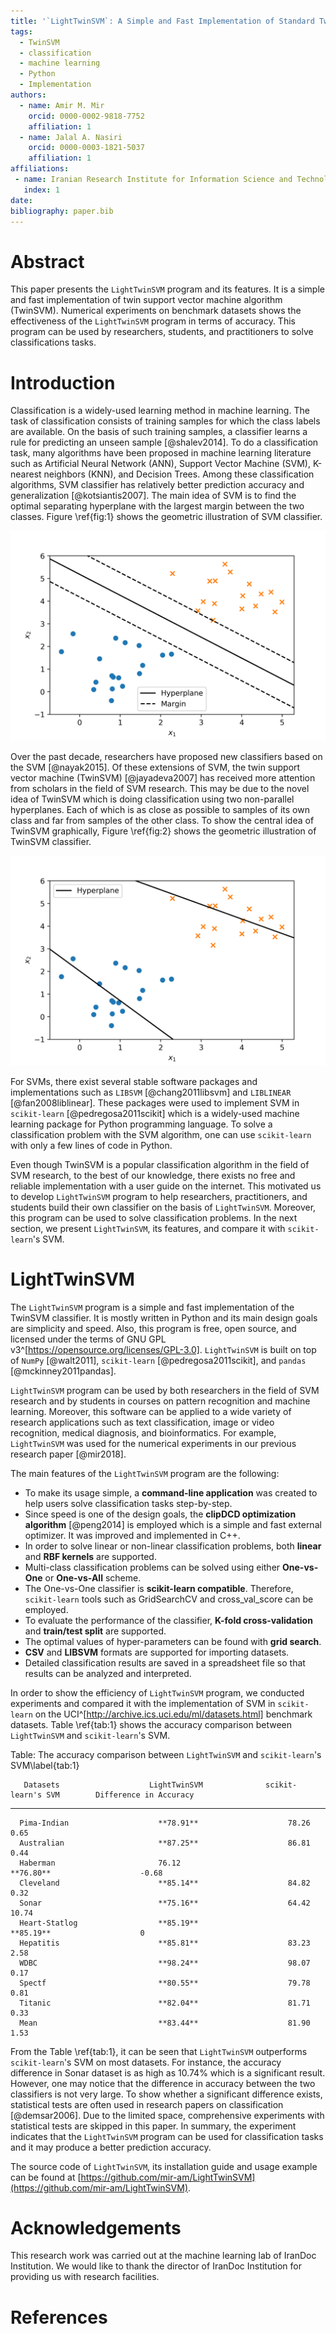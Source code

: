 ```yaml
---
title: '`LightTwinSVM`: A Simple and Fast Implementation of Standard Twin Support Vector Machine Classifier'
tags:
  - TwinSVM
  - classification
  - machine learning
  - Python
  - Implementation
authors:
  - name: Amir M. Mir
    orcid: 0000-0002-9818-7752
    affiliation: 1
  - name: Jalal A. Nasiri
    orcid: 0000-0003-1821-5037
    affiliation: 1
affiliations:
 - name: Iranian Research Institute for Information Science and Technology (IranDoc), Tehran, Iran
   index: 1
date: 
bibliography: paper.bib
---
```


# Abstract
This paper presents the `LightTwinSVM` program and its features. It is a simple and fast implementation of twin support vector machine  algorithm (TwinSVM). Numerical experiments on benchmark datasets shows the effectiveness of the `LightTwinSVM` program in terms of accuracy. This program can be used by researchers, students, and practitioners to solve classifications tasks.

# Introduction

Classification is a widely-used learning method in machine learning. The task of classification consists of training samples for which the class labels are available. On the basis of such training samples, a classifier learns a rule for predicting an unseen sample [@shalev2014]. To do a classification task, many algorithms have been proposed in machine learning literature such as Artificial Neural Network (ANN), Support Vector Machine (SVM), K-nearest neighbors (KNN), and Decision Trees. Among these classification algorithms, SVM classifier has relatively better prediction accuracy and generalization [@kotsiantis2007]. The main idea of SVM is to find the optimal separating hyperplane with the largest margin between the two classes. Figure \ref{fig:1} shows the geometric illustration of SVM classifier.

![Geometric illustration of SVM classifier.\label{fig:1}](figs/SVM.png)

Over the past decade, researchers have proposed new classifiers based on the SVM [@nayak2015]. Of these extensions of SVM, the twin support vector machine (TwinSVM) [@jayadeva2007] has received more attention from scholars in the field of SVM research. This may be due to the novel idea of TwinSVM which is doing classification using two non-parallel hyperplanes. Each of which is as close as possible to samples of its own class and far from samples of the other class. To show the central idea of TwinSVM graphically, Figure \ref{fig:2} shows the geometric illustration of TwinSVM classifier.

![Geometric illustration of TwinSVM classifier.\label{fig:2}](figs/TwinSVM.png)

For SVMs, there exist several stable software packages and implementations such as `LIBSVM` [@chang2011libsvm] and `LIBLINEAR` [@fan2008liblinear]. These packages were used to implement SVM in `scikit-learn` [@pedregosa2011scikit] which is a widely-used machine learning package for Python programming language. To solve a classification problem with the SVM algorithm, one can use `scikit-learn` with only a few lines of code in Python.

Even though TwinSVM is a popular classification algorithm in the field of SVM research, to the best of our knowledge, there exists no free and reliable implementation with a user guide on the internet. This motivated us to develop `LightTwinSVM` program to help researchers, practitioners, and students build their own classifier on the basis of `LightTwinSVM`. Moreover, this program can be used to solve classification problems. In the next section, we present `LightTwinSVM`, its features, and compare it with `scikit-learn`'s SVM. 

# LightTwinSVM

The `LightTwinSVM` program is a simple and fast implementation of the TwinSVM classifier. It is mostly written in Python and its main design goals are simplicity and speed. Also, this program is free, open source, and licensed under the terms of GNU GPL v3^[https://opensource.org/licenses/GPL-3.0]. `LightTwinSVM` is built on top of `NumPy` [@walt2011], `scikit-learn` [@pedregosa2011scikit], and `pandas` [@mckinney2011pandas].

`LightTwinSVM` program can be used by both researchers in the field of SVM research and by students in courses on pattern recognition and machine learning. Moreover, this software can be applied to a wide variety of research applications such as text classification, image or video recognition, medical diagnosis, and bioinformatics. For example, `LightTwinSVM` was used for the numerical experiments in our previous research paper [@mir2018]. 

The main features of the `LightTwinSVM` program are the following:

- To make its usage simple, a **command-line application** was created to help users solve classification tasks step-by-step.
- Since speed is one of the design goals, the **clipDCD optimization algorithm** [@peng2014] is employed which is a simple and fast external optimizer. It was improved and implemented in C++.
- In order to solve linear or non-linear classification problems, both **linear** and **RBF kernels** are supported.
- Multi-class classification problems can be solved using either **One-vs-One** or **One-vs-All** scheme.
- The One-vs-One classifier is **scikit-learn compatible**. Therefore, `scikit-learn` tools such as GridSearchCV and cross_val_score can be employed.
- To evaluate the performance of the classifier, **K-fold cross-validation** and **train/test split** are supported.
- The optimal values of hyper-parameters can be found with **grid search**.
- **CSV** and **LIBSVM** formats are supported for importing datasets.
- Detailed classification results are saved in a spreadsheet file so that results can be analyzed and interpreted.

In order to show the efficiency of `LightTwinSVM` program, we conducted experiments and compared it with the implementation of SVM in `scikit-learn` on the UCI^[http://archive.ics.uci.edu/ml/datasets.html] benchmark datasets. Table \ref{tab:1} shows the accuracy comparison between `LightTwinSVM` and `scikit-learn`'s SVM.


Table: The accuracy comparison between `LightTwinSVM` and `scikit-learn`'s SVM\label{tab:1}

       Datasets                    LightTwinSVM              scikit-learn's SVM        Difference in Accuracy   
--------------------------  --------------------------  --------------------------  -------------------------- 
      Pima-Indian                    **78.91**                    78.26                        0.65 
      Australian                     **87.25**                    86.81                        0.44 
      Haberman                       76.12                        **76.80**                    -0.68 
      Cleveland                      **85.14**                    84.82                        0.32 
      Sonar                          **75.16**                    64.42                        10.74 
      Heart-Statlog                  **85.19**                    **85.19**                    0 
      Hepatitis                      **85.81**                    83.23                        2.58 
      WDBC                           **98.24**                    98.07                        0.17 
      Spectf                         **80.55**                    79.78                        0.81 
      Titanic                        **82.04**                    81.71                        0.33 
      Mean                           **83.44**                    81.90                        1.53 

From the Table \ref{tab:1}, it can be seen that `LightTwinSVM` outperforms `scikit-learn`'s SVM on most datasets. For instance, the accuracy difference in Sonar dataset is as high as 10.74% which is a significant result. However, one may notice that the difference in accuracy between the two classifiers is not very large. To show whether a significant difference exists, statistical tests are often used in research papers on classification [@demsar2006]. Due to the limited space, comprehensive experiments with statistical tests are skipped in this paper. In summary, the experiment indicates that the `LightTwinSVM` program can be used for classification tasks and it may produce a better prediction accuracy.

The source code of `LightTwinSVM`, its installation guide and usage example can be found at [https://github.com/mir-am/LightTwinSVM](https://github.com/mir-am/LightTwinSVM).

# Acknowledgements
This research work was carried out at the machine learning lab of IranDoc Institution. We would like to thank the director of IranDoc Institution for providing us with research facilities.

# References

